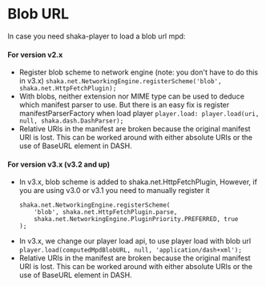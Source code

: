 # Blob URL

In case you need shaka-player to load a blob url mpd:

#### For version v2.x

- Register blob scheme to network engine (note: you don't have to do this in v3.x)
  `shaka.net.NetworkingEngine.registerScheme('blob', shaka.net.HttpFetchPlugin);`
- With blobs, neither extension nor MIME type can be used to deduce which manifest parser to use.
  But there is an easy fix is register manifestParserFactory when load player
  `player.load: player.load(uri, null, shaka.dash.DashParser);`
- Relative URIs in the manifest are broken because the original manifest URI is lost.
  This can be worked around with either absolute URIs or the use of BaseURL element in DASH.

#### For version v3.x (v3.2 and up)

- In v3.x, blob scheme is added to shaka.net.HttpFetchPlugin,
  However, if you are using v3.0 or v3.1 you need to manually register it
  ```
  shaka.net.NetworkingEngine.registerScheme(
      'blob', shaka.net.HttpFetchPlugin.parse,
      shaka.net.NetworkingEngine.PluginPriority.PREFERRED, true
  );
  ```
- In v3.x, we change our player load api, to use player load with blob url
  `player.load(computedMpdBlobURL, null, 'application/dash+xml');`
- Relative URIs in the manifest are broken because the original manifest URI is lost.
  This can be worked around with either absolute URIs or the use of BaseURL element in DASH.
